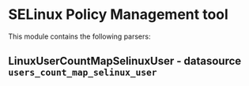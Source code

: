 SELinux Policy Management tool
==============================

This module contains the following parsers:

LinuxUserCountMapSelinuxUser - datasource ``users_count_map_selinux_user``
--------------------------------------------------------------------------